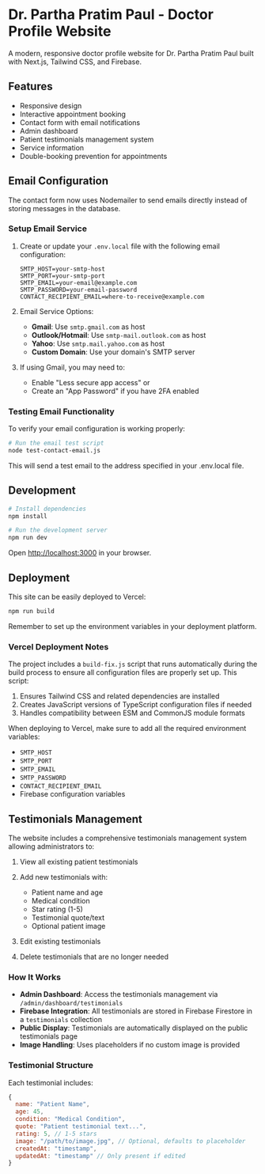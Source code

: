 # Dr. Partha Pratim Paul - Doctor Profile Website

A modern, responsive doctor profile website for Dr. Partha Pratim Paul built with Next.js, Tailwind CSS, and Firebase.

## Features

- Responsive design
- Interactive appointment booking
- Contact form with email notifications
- Admin dashboard
- Patient testimonials management system
- Service information
- Double-booking prevention for appointments

## Email Configuration

The contact form now uses Nodemailer to send emails directly instead of storing messages in the database.

### Setup Email Service

1. Create or update your `.env.local` file with the following email configuration:
   ```
   SMTP_HOST=your-smtp-host
   SMTP_PORT=your-smtp-port
   SMTP_EMAIL=your-email@example.com
   SMTP_PASSWORD=your-email-password
   CONTACT_RECIPIENT_EMAIL=where-to-receive@example.com
   ```

2. Email Service Options:
   - **Gmail**: Use `smtp.gmail.com` as host
   - **Outlook/Hotmail**: Use `smtp-mail.outlook.com` as host
   - **Yahoo**: Use `smtp.mail.yahoo.com` as host
   - **Custom Domain**: Use your domain's SMTP server

3. If using Gmail, you may need to:
   - Enable "Less secure app access" or
   - Create an "App Password" if you have 2FA enabled

### Testing Email Functionality

To verify your email configuration is working properly:

```bash
# Run the email test script
node test-contact-email.js
```

This will send a test email to the address specified in your .env.local file.

## Development

```bash
# Install dependencies
npm install

# Run the development server
npm run dev
```

Open [http://localhost:3000](http://localhost:3000) in your browser.

## Deployment

This site can be easily deployed to Vercel:

```bash
npm run build
```

Remember to set up the environment variables in your deployment platform.

### Vercel Deployment Notes

The project includes a `build-fix.js` script that runs automatically during the build process to ensure all configuration files are properly set up. This script:

1. Ensures Tailwind CSS and related dependencies are installed
2. Creates JavaScript versions of TypeScript configuration files if needed
3. Handles compatibility between ESM and CommonJS module formats

When deploying to Vercel, make sure to add all the required environment variables:

- `SMTP_HOST`
- `SMTP_PORT`
- `SMTP_EMAIL`
- `SMTP_PASSWORD`
- `CONTACT_RECIPIENT_EMAIL`
- Firebase configuration variables

## Testimonials Management

The website includes a comprehensive testimonials management system allowing administrators to:

1. View all existing patient testimonials
2. Add new testimonials with:
   - Patient name and age
   - Medical condition
   - Star rating (1-5)
   - Testimonial quote/text
   - Optional patient image

3. Edit existing testimonials
4. Delete testimonials that are no longer needed

### How It Works

- **Admin Dashboard**: Access the testimonials management via `/admin/dashboard/testimonials`
- **Firebase Integration**: All testimonials are stored in Firebase Firestore in a `testimonials` collection
- **Public Display**: Testimonials are automatically displayed on the public testimonials page
- **Image Handling**: Uses placeholders if no custom image is provided

### Testimonial Structure

Each testimonial includes:
```javascript
{
  name: "Patient Name",
  age: 45,
  condition: "Medical Condition",
  quote: "Patient testimonial text...",
  rating: 5, // 1-5 stars
  image: "/path/to/image.jpg", // Optional, defaults to placeholder
  createdAt: "timestamp",
  updatedAt: "timestamp" // Only present if edited
}
```
